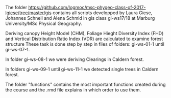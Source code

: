 The folder https://github.com/logmoc/msc-phygeo-class-of-2017-lgiese/tree/master/gis contains all scripts developped by Laura Giese, Johannes Schnell and Alena Schmid in gis class gi-ws17/18 at Marburg University/MSc Physical Geography.

Deriving canopy Height Model (CHM), Foliage Hieght Diversity Index (FHD) and Vertical Distribution Ratio Index (VDR)
are calculated to examine forest structure
These task is done step by step in files of folders: gi-ws-01-1 until gi-ws-07-1.

In folder gi-ws-08-1 we were deriving Clearings in Caldern forest.

In folders gi-ws-09-1 until gi-ws-11-1 we detected single trees in Caldern forest.

The folder "functions" contains the most important functions created during the course and the .rmd file explains in which order to use them.
